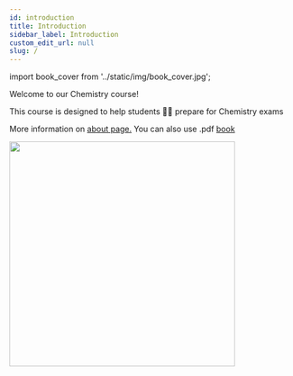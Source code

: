 ```yaml
---
id: introduction
title: Introduction
sidebar_label: Introduction
custom_edit_url: null
slug: /
---
```

import book_cover from '../static/img/book_cover.jpg';

<p>
Welcome to our Chemistry course!

This course is designed to help students 👨‍🎓 prepare for Chemistry exams
</p>

More information on [about page.](home_2.md) You can also use .pdf [book](https://drive.google.com/file/d/1e6p910ZSzZEOXeJ133RKHhF0i8sYKDL3/view?usp=sharing)

<img src={book_cover} width="400"/>